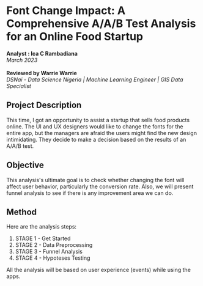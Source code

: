 # Font Change Impact: A Comprehensive A/A/B Test Analysis for an Online Food Startup
**Analyst : Ica C Rambadiana** <br>
*March 2023*<br>
<br>
**Reviewed by Warrie Warrie**<br>
*DSNai - Data Science Nigeria | Machine Learning Engineer | GIS Data Specialist*<br>

## Project Description
This time, I got an opportunity to assist a startup that sells food products online. 
The UI and UX designers would like to change the fonts for the entire app, but the managers are afraid the users might find the new design intimidating. They decide to make a decision based on the results of an A/A/B test.

## Objective
This analysis's ultimate goal is to check whether changing the font will affect user behavior, particularly the conversion rate. Also, we will present funnel analysis to see if there is any improvement area we can do.

## Method
Here are the analysis steps:
 1. STAGE 1 - Get Started
 2. STAGE 2 - Data Preprocessing
 3. STAGE 3 - Funnel Analysis
 4. STAGE 4 - Hypoteses Testing
 
 All the analysis will be based on user experience (events) while using the apps.
